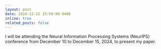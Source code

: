 ```yaml
---
layout: post
date: 2024-12-22 15:59:00-0400
inline: true
related_posts: false
---
```


I will be attending the Neural Information Processing Systems (NeurIPS) conference from December 10 to December 15, 2024, to present my paper.
